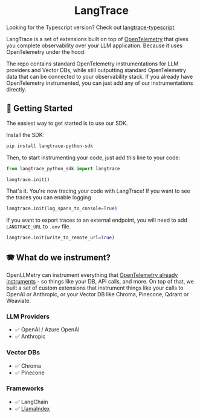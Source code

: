 <h1 align="center">LangTrace</h1>

Looking for the Typescript version? Check out [langtrace-typescript](https://github.com/Scale3-Labs/langtrace-typescript-sdk).

LangTrace is a set of extensions built on top of [OpenTelemetry](https://opentelemetry.io/) that gives you complete observability over your LLM application. Because it uses OpenTelemetry under the hood.


The repo contains standard OpenTelemetry instrumentations for LLM providers and Vector DBs, while still outputting standard OpenTelemetry data that can be connected to your observability stack.
If you already have OpenTelemetry instrumented, you can just add any of our instrumentations directly.

## 🚀 Getting Started

The easiest way to get started is to use our SDK.

Install the SDK:

```bash
pip install langtrace-python-sdk
```

Then, to start instrumenting your code, just add this line to your code:

```python
from langtrace_python_sdk import langtrace

langtrace.init()
```

That's it. You're now tracing your code with LangTrace!
If you want to see the traces you can enable logging

```python
langtrace.init(log_spans_to_console=True)
```

If you want to export traces to an external endpoint, you will need to add ```LANGTRACE_URL``` to ```.env``` file.
```python
langtrace.init(write_to_remote_url=True)
```



## 🪗 What do we instrument?

OpenLLMetry can instrument everything that [OpenTelemetry already instruments](https://github.com/open-telemetry/opentelemetry-python-contrib/tree/main/instrumentation) - so things like your DB, API calls, and more. On top of that, we built a set of custom extensions that instrument things like your calls to OpenAI or Anthropic, or your Vector DB like Chroma, Pinecone, Qdrant or Weaviate.

### LLM Providers

- ✅ OpenAI / Azure OpenAI
- ✅ Anthropic




### Vector DBs

- ✅ Chroma
- ✅ Pinecone

### Frameworks

- ✅ LangChain
- ✅ [LlamaIndex](https://docs.llamaindex.ai/en/stable/module_guides/observability/observability.html#openllmetry)




